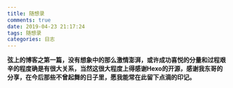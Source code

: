 ```yaml
---
title: 随想录
comments: true
date: 2019-04-23 21:17:24
tags: 随想录
categories: 日志
---
```


**弦上的博客之第一篇，没有想象中的那么激情澎湃，或许成功喜悦的分量和过程艰辛的程度确是有很大关系，当然这很大程度上得感谢Hexo的开源，感谢我东哥的分享，在今后那些不曾起舞的日子里，愿我能常在此留下点滴的印记。**
